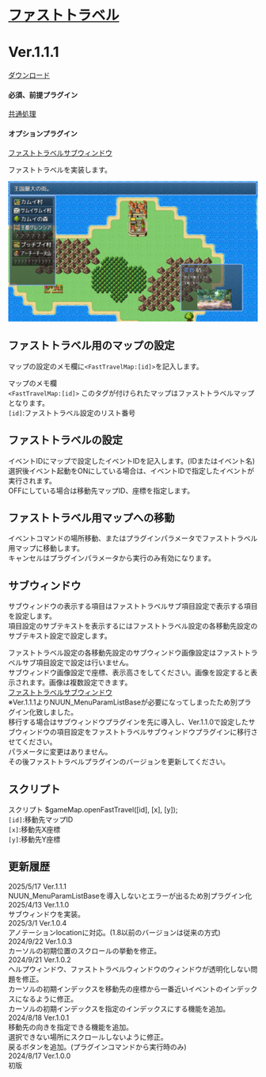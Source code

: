 # [ファストトラベル](https://raw.githubusercontent.com/nuun888/MZ/master/NUUN_FastTravel.js)
# Ver.1.1.1
[ダウンロード](https://raw.githubusercontent.com/nuun888/MZ/master/NUUN_FastTravel.js)  
#### 必須、前提プラグイン
[共通処理](https://github.com/nuun888/MZ/blob/master/README/Base.md)  
#### オプションプラグイン
[ファストトラベルサブウィンドウ](https://raw.githubusercontent.com/nuun888/MZ/master/NUUN_FastTravel_SubWindow.js)  

ファストトラベルを実装します。  

![画像](img/FastTravel1.png)  

## ファストトラベル用のマップの設定
マップの設定のメモ欄に`<FastTravelMap:[id]>`を記入します。  

マップのメモ欄  
`<FastTravelMap:[id]>` このタグが付けられたマップはファストトラベルマップとなります。  
`[id]`:ファストトラベル設定のリスト番号  

## ファストトラベルの設定
イベントIDにマップで設定したイベントIDを記入します。(IDまたはイベント名)  
選択後イベント起動をONにしている場合は、イベントIDで指定したイベントが実行されます。  
OFFにしている場合は移動先マップID、座標を指定します。  

## ファストトラベル用マップへの移動
イベントコマンドの場所移動、またはプラグインパラメータでファストトラベル用マップに移動します。  
キャンセルはプラグインパラメータから実行のみ有効になります。  

## サブウィンドウ  
サブウィンドウの表示する項目はファストトラベルサブ項目設定で表示する項目を設定します。  
項目設定のサブテキストを表示するにはファストトラベル設定の各移動先設定のサブテキスト設定で設定します。  

ファストトラベル設定の各移動先設定のサブウィンドウ画像設定はファストトラベルサブ項目設定で設定は行いません。   
サブウィンドウ画像設定で座標、表示高さをしてください。画像を設定すると表示されます。画像は複数設定できます。  
[ファストトラベルサブウィンドウ](https://raw.githubusercontent.com/nuun888/MZ/master/NUUN_FastTravel_SubWindow.js)  
※Ver.1.1.1よりNUUN_MenuParamListBaseが必要になってしまったため別プラグイン化致しました。  
移行する場合はサブウィンドウプラグインを先に導入し、Ver.1.1.0で設定したサブウィンドウの項目設定をファストトラベルサブウィンドウプラグインに移行させてください。  
パラメータに変更はありません。  
その後ファストトラベルプラグインのバージョンを更新してください。  

## スクリプト
スクリプト
$gameMap.openFastTravel([id], [x], [y]);  
`[id]`:移動先マップID  
`[x]`:移動先X座標  
`[y]`:移動先Y座標  

## 更新履歴
2025/5/17 Ver.1.1.1  
NUUN_MenuParamListBaseを導入しないとエラーが出るため別プラグイン化  
2025/4/13 Ver.1.1.0  
サブウィンドウを実装。  
2025/3/1 Ver.1.0.4  
アノテーションlocationに対応。(1.8以前のバージョンは従来の方式)  
2024/9/22 Ver.1.0.3  
カーソルの初期位置のスクロールの挙動を修正。  
2024/9/21 Ver.1.0.2  
ヘルプウィンドウ、ファストトラベルウィンドウのウィンドウが透明化しない問題を修正。  
カーソルの初期インデックスを移動先の座標から一番近いイベントのインデックスになるように修正。  
カーソルの初期インデックスを指定のインデックスにする機能を追加。  
2024/8/18 Ver.1.0.1  
移動先の向きを指定できる機能を追加。  
選択できない場所にスクロールしないように修正。  
戻るボタンを追加。(プラグインコマンドから実行時のみ)  
2024/8/17 Ver.1.0.0  
初版  
